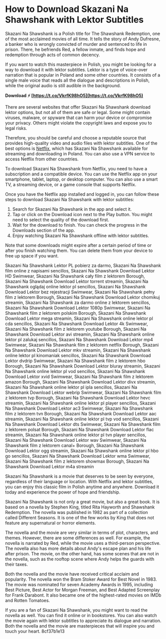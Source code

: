# How to Download Skazani Na Shawshank with Lektor Subtitles
 
Skazani Na Shawshank is a Polish title for The Shawshank Redemption, one of the most acclaimed movies of all time. It tells the story of Andy Dufresne, a banker who is wrongly convicted of murder and sentenced to life in prison. There, he befriends Red, a fellow inmate, and finds hope and redemption through acts of common decency.
 
If you want to watch this masterpiece in Polish, you might be looking for a way to download it with lektor subtitles. Lektor is a type of voice-over narration that is popular in Poland and some other countries. It consists of a single male voice that reads all the dialogue and descriptions in Polish, while the original audio is still audible in the background.
 
**Download ⚡ [https://t.co/VkrfK98hO5](https://t.co/VkrfK98hO5)**


 
There are several websites that offer Skazani Na Shawshank download lektor options, but not all of them are safe or legal. Some might contain viruses, malware, or spyware that can harm your device or compromise your privacy. Others might violate the copyright laws and expose you to legal risks.
 
Therefore, you should be careful and choose a reputable source that provides high-quality video and audio files with lektor subtitles. One of the best options is [Netflix](https://www.netflix.com/pl/title/70005379), which has Skazani Na Shawshank available for streaming and downloading in Poland. You can also use a VPN service to access Netflix from other countries.
 
To download Skazani Na Shawshank from Netflix, you need to have a subscription and a compatible device. You can use the Netflix app on your smartphone, tablet, laptop, or desktop computer. You can also use a smart TV, a streaming device, or a game console that supports Netflix.
 
Once you have the Netflix app installed and logged in, you can follow these steps to download Skazani Na Shawshank with lektor subtitles:
 
1. Search for Skazani Na Shawshank in the app and select it.
2. Tap or click on the Download icon next to the Play button. You might need to select the quality of the download first.
3. Wait for the download to finish. You can check the progress in the Downloads section of the app.
4. Enjoy watching Skazani Na Shawshank offline with lektor subtitles.

Note that some downloads might expire after a certain period of time or after you finish watching them. You can delete them from your device to free up space if you want.
 
Skazani Na Shawshank Lektor PL pobierz za darmo,  Skazani Na Shawshank film online z napisami sencillos,  Skazani Na Shawshank Download Lektor HD Swimwear,  Skazani Na Shawshank cały film z lektorem Borough,  Skazani Na Shawshank Download Lektor torrent streamin,  Skazani Na Shawshank oglądaj online lektor pl sencillos,  Skazani Na Shawshank Download Lektor bez rejestracji Swimwear,  Skazani Na Shawshank pełny film z lektorem Borough,  Skazani Na Shawshank Download Lektor chomikuj streamin,  Skazani Na Shawshank za darmo online z lektorem sencillos,  Skazani Na Shawshank Download Lektor 1080p Swimwear,  Skazani Na Shawshank film z lektorem polskim Borough,  Skazani Na Shawshank Download Lektor mega streamin,  Skazani Na Shawshank online lektor pl cda sencillos,  Skazani Na Shawshank Download Lektor 4k Swimwear,  Skazani Na Shawshank film z lektorem youtube Borough,  Skazani Na Shawshank Download Lektor avi streamin,  Skazani Na Shawshank online lektor pl zalukaj sencillos,  Skazani Na Shawshank Download Lektor mp4 Swimwear,  Skazani Na Shawshank film z lektorem netflix Borough,  Skazani Na Shawshank Download Lektor mkv streamin,  Skazani Na Shawshank online lektor pl kinomaniak sencillos,  Skazani Na Shawshank Download Lektor dvdrip Swimwear,  Skazani Na Shawshank film z lektorem hbo Borough,  Skazani Na Shawshank Download Lektor bluray streamin,  Skazani Na Shawshank online lektor pl vod sencillos,  Skazani Na Shawshank Download Lektor xvid Swimwear,  Skazani Na Shawshank film z lektorem amazon Borough,  Skazani Na Shawshank Download Lektor divx streamin,  Skazani Na Shawshank online lektor pl ipla sencillos,  Skazani Na Shawshank Download Lektor webrip Swimwear,  Skazani Na Shawshank film z lektorem tvp Borough,  Skazani Na Shawshank Download Lektor hevc streamin,  Skazani Na Shawshank online lektor pl player sencillos,  Skazani Na Shawshank Download Lektor ac3 Swimwear,  Skazani Na Shawshank film z lektorem tvn Borough,  Skazani Na Shawshank Download Lektor aac streamin,  Skazani Na Shawshank online lektor pl tvp vod sencillos,  Skazani Na Shawshank Download Lektor dts Swimwear,  Skazani Na Shawshank film z lektorem polsat Borough,  Skazani Na Shawshank Download Lektor flac streamin,  Skazani Na Shawshank online lektor pl tvn player sencillos,  Skazani Na Shawshank Download Lektor wav Swimwear,  Skazani Na Shawshank film z lektorem canal+ Borough,  Skazani Na Shawshank Download Lektor ogg streamin,  Skazani Na Shawshank online lektor pl hbo go sencillos,  Skazani Na Shawshank Download Lektor wma Swimwear,  Skazani Na Shawshank film z lektorem showmax Borough,  Skazani Na Shawshank Download Lektor m4a streamin
 
Skazani Na Shawshank is a movie that deserves to be seen by everyone, regardless of their language or location. With Netflix and lektor subtitles, you can enjoy this classic film in Polish anytime and anywhere. Download it today and experience the power of hope and friendship.
  
Skazani Na Shawshank is not only a great movie, but also a great book. It is based on a novella by Stephen King, titled Rita Hayworth and Shawshank Redemption. The novella was published in 1982 as part of a collection called Different Seasons. It is one of the few works by King that does not feature any supernatural or horror elements.
 
The novella and the movie are very similar in terms of plot, characters, and themes. However, there are some differences as well. For example, the novella is narrated by Red, while the movie uses a third-person perspective. The novella also has more details about Andy's escape plan and his life after prison. The movie, on the other hand, has some scenes that are not in the novella, such as the rooftop scene where Andy helps the guards with their taxes.
 
Both the novella and the movie have received critical acclaim and popularity. The novella won the Bram Stoker Award for Best Novel in 1983. The movie was nominated for seven Academy Awards in 1995, including Best Picture, Best Actor for Morgan Freeman, and Best Adapted Screenplay for Frank Darabont. It also became one of the highest-rated movies on IMDb and Rotten Tomatoes.
 
If you are a fan of Skazani Na Shawshank, you might want to read the novella as well. You can find it online or in bookstores. You can also watch the movie again with lektor subtitles to appreciate its dialogue and narration. Both the novella and the movie are masterpieces that will inspire you and touch your heart.
 8cf37b1e13
 
